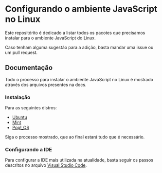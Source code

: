 # Configurando o ambiente JavaScript no Linux
Este repositórito é dedicado a listar todos os pacotes que precisamos instalar para o ambiente JavaScript do Linux.

Caso tenham alguma sugestão para a adição, basta mandar uma issue ou um pull request.

## Documentação
Todo o processo para instalar o ambiente JavaScript no Linux é mostrado através dos arquivos presentes na docs.

### Instalação
Para as seguintes distros:
- [Ubuntu](/docs/Instala%C3%A7%C3%B5es.md)
- [Mint](/docs/Instala%C3%A7%C3%B5es.md)
- [Pop!_OS](/docs/Instala%C3%A7%C3%B5es.md)

Siga o processo mostrado, que ao final estará tudo que é necessário.

### Configurando a IDE
Para configurar a IDE mais utilizada na atualidade, basta seguir os passos descritos no arquivo [Visual Studio Code](/docs/VSCODE.md).